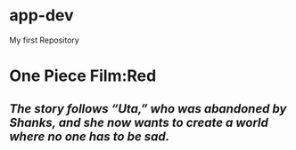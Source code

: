 # app-dev
My first Repository
# **One Piece Film:Red**
## *The story follows “Uta,” who was abandoned by Shanks, and she now wants to create a world where no one has to be sad.*

